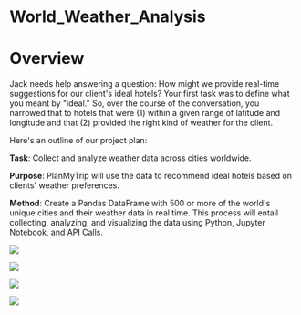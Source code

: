 # World_Weather_Analysis

# Overview
Jack needs help answering a question: How might we provide real-time suggestions for our client's ideal hotels? Your first task was to define what you meant by "ideal." So, over the course of the conversation, you narrowed that to hotels that were (1) within a given range of latitude and longitude and that (2) provided the right kind of weather for the client.

Here's an outline of our project plan:

**Task**: Collect and analyze weather data across cities worldwide.

**Purpose**: PlanMyTrip will use the data to recommend ideal hotels based on clients' weather preferences.

**Method**: Create a Pandas DataFrame with 500 or more of the world's unique cities and their weather data in real time. This process will entail collecting, analyzing, and visualizing the data using Python, Jupyter Notebook, and API Calls. 

![](/images/weatherAnalysis1)

![](/images/weatherAnalysis2)

![](/images/weatherAnalysis3)

![](/images/weatherAnalysis4)
